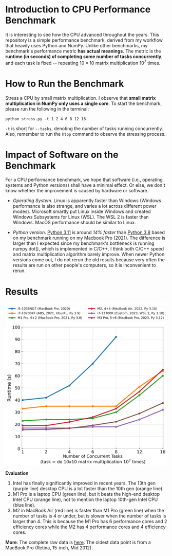# Introduction to CPU Performance Benchmark
It is interesting to see how the CPU advanced throughout the years. This repository is a simple performance benchmark, derived from my workflow that heavily uses Python and NumPy. 
Unlike other benchmarks, my benchmark's performance metric **has actual meanings**. The metric is the **runtime (in seconds) of completing some number of tasks concurrently**, and each task is fixed -- repeating $10\times10$ matrix multiplication $10^7$ times.

# How to Run the Benchmark
Stress a CPU by small matrix multiplication. I observe that **small matrix multiplication in NumPy only uses a single core**. To start the benchmark, please run the following in the terminal:
```
python stress.py -t 1 2 4 6 8 12 16
```
`-t` is short for `--tasks`, denoting the number of tasks running concurrently. Also, remember to run the `htop` command to observe the stressing process.

# Impact of Software on the Benchmark
For a CPU performance benchmark, we hope that software (i.e., operating systems and Python versions) shall have a minimal effect. Or else, we don't know whether the improvement is caused by hardware or software.
- *Operating System*. Linux is apparently faster than Windows (Windows performance is also strange, and varies a lot across different power modes). 
Microsoft smartly put Linux inside Windows and created Windows Subsystems for Linux (WSL). 
The WSL 2 is faster than Windows. MacOS performance should be similar to Linux.

- *Python version*. [Python 3.11](https://github.com/caitaozhan/stress/blob/8a399b5a8d62d5beee7fbc3dcf75bed97d2c805b/results#L214) is around *14% faster* than [Python 3.8](https://github.com/caitaozhan/stress/blob/8a399b5a8d62d5beee7fbc3dcf75bed97d2c805b/results#L203) based on my benchmark running on my Macbook Pro (2021).
The difference is larger than I expected since my benchmark's bottleneck is running numpy.dot(), which is implemented in C/C++. I think both C/C++ speed and matrix multiplication algorithm barely improve. 
When newer Python versions come out, I do not rerun the old results because very often the results are run on other people's computers, so it is inconvenient to rerun. 

# Results

<p align="center">
  <picture>
   <img src="cpu_perf.png" width="700" class="center">
  </picture>
</p>


**Evaluation**
1. Intel has finally significantly improved in recent years. The 13th gen (purple line) desktop CPU is a lot faster than the 10th gen (orange line).
2. M1 Pro is a laptop CPU (green line), but it beats the high-end desktop Intel CPU (orange line), not to mention the laptop 10th-gen Intel CPU (blue line). 
3. M2 in MacBook Air (red line) is faster than M1 Pro (green line) when the number of tasks is 4 or under, but is slower when the number of tasks is larger than 4. This is because the M1 Pro has 6 performance cores and 2 efficiency cores while the M2 has 4 performance cores and 4 efficiency cores.


**More**: The complete raw data is [here](results). The oldest data point is from a MacBook Pro (Retina, 15-inch, Mid 2012).
